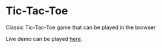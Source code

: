 # Tic-Tac-Toe
Classic Tic-Tac-Toe game that can be played in the browser

Live demo can be played <a href="https://beatleboy501-tic-tac-toe.herokuapp.com/" target="_blank">here</a>.
